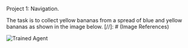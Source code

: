 
Project 1: Navigation.

The task is to collect yellow bananas from a spread of blue and yellow bananas as shown in the image below.
[//]: # (Image References)

[image1]: https://user-images.githubusercontent.com/10624937/42135619-d90f2f28-7d12-11e8-8823-82b970a54d7e.gif "Trained Agent"

![Trained Agent][image1]
